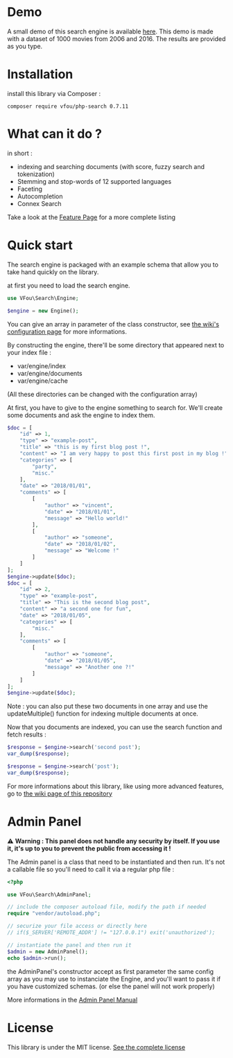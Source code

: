 # Demo

A small demo of this search engine is available [here](https://midnight-cms.com/search.php).
This demo is made with a dataset of 1000 movies from 2006 and 2016. The results are provided as you type.

# Installation

install this library via Composer :

```
composer require vfou/php-search 0.7.11
```

# What can it do ?

in short :
- indexing and searching documents (with score, fuzzy search and tokenization)
- Stemming and stop-words of 12 supported languages
- Faceting
- Autocompletion
- Connex Search

Take a look at the [Feature Page](https://github.com/VincentFoulon80/php-search/wiki/Features) for a more complete listing

# Quick start

The search engine is packaged with an example schema that allow you to take hand quickly on the library.

at first you need to load the search engine.

```php
use VFou\Search\Engine;

$engine = new Engine();
```

You can give an array in parameter of the class constructor, see [the wiki's configuration page](https://github.com/VincentFoulon80/php-search/wiki/Configuration) for more informations.

By constructing the engine, there'll be some directory that appeared next to your index file :
- var/engine/index
- var/engine/documents
- var/engine/cache

(All these directories can be changed with the configuration array)

At first, you have to give to the engine something to search for. We'll create some documents and ask the engine to index them.

```php
$doc = [
    "id" => 1,
    "type" => "example-post",
    "title" => "this is my first blog post !",
    "content" => "I am very happy to post this first post in my blog !",
    "categories" => [
        "party",
        "misc."
    ],
    "date" => "2018/01/01",
    "comments" => [
        [
            "author" => "vincent",
            "date" => "2018/01/01",
            "message" => "Hello world!"
        ],
        [
            "author" => "someone",
            "date" => "2018/01/02",
            "message" => "Welcome !"
        ]
    ]
];
$engine->update($doc);
$doc = [
    "id" => 2,
    "type" => "example-post",
    "title" => "This is the second blog post",
    "content" => "a second one for fun",
    "date" => "2018/01/05",
    "categories" => [
        "misc."
    ],
    "comments" => [
        [
            "author" => "someone",
            "date" => "2018/01/05",
            "message" => "Another one ?!"
        ]
    ]
];
$engine->update($doc);
```

Note : you can also put these two documents in one array and use the updateMultiple() function for indexing multiple documents at once.

Now that you documents are indexed, you can use the search function and fetch results :

```php
$response = $engine->search('second post');
var_dump($response);

$response = $engine->search('post');
var_dump($response);
```

For more informations about this library, like using more advanced features, go to [the wiki page of this repository](https://github.com/VincentFoulon80/php-search/wiki)

# Admin Panel

:warning: **Warning : This panel does not handle any security by itself. If you use it, it's up to you to prevent the public from accessing it !**

The Admin panel is a class that need to be instantiated and then run. It's not a callable file so you'll need to call it via a regular php file :

```php
<?php

use VFou\Search\AdminPanel;

// include the composer autoload file, modify the path if needed
require "vendor/autoload.php";

// securize your file access or directly here
// if($_SERVER['REMOTE_ADDR'] != "127.0.0.1") exit('unauthorized');

// instantiate the panel and then run it
$admin = new AdminPanel();
echo $admin->run();
```

the AdminPanel's constructor accept as first parameter the same config array as you may use to instanciate the Engine, and you'll want to pass it if you have customized schemas. (or else the panel will not work properly)

More informations in the [Admin Panel Manual](https://github.com/VincentFoulon80/php-search/wiki/Admin-Panel-Manual)

# License

This library is under the MIT license. [See the complete license](LICENSE)


